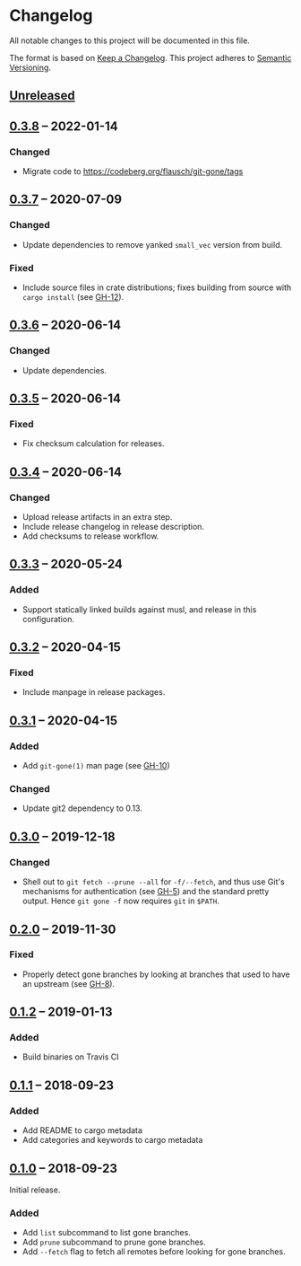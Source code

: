 # Changelog
All notable changes to this project will be documented in this file.

The format is based on [Keep a Changelog](http://keepachangelog.com/en/1.0.0/).
This project adheres to [Semantic Versioning](http://semver.org/spec/v2.0.0.html).

## [Unreleased]

## [0.3.8] – 2022-01-14

### Changed
- Migrate code to <https://codeberg.org/flausch/git-gone/tags>

## [0.3.7] – 2020-07-09
### Changed
- Update dependencies to remove yanked `small_vec` version from build.

### Fixed
- Include source files in crate distributions; fixes building from source with
  `cargo install` (see [GH-12]).

[GH-12]: https://codeberg.org/flausch/git-gone/issues/12

## [0.3.6] – 2020-06-14
### Changed
- Update dependencies.

## [0.3.5] – 2020-06-14
### Fixed
- Fix checksum calculation for releases.

## [0.3.4] – 2020-06-14
### Changed
- Upload release artifacts in an extra step.
- Include release changelog in release description.
- Add checksums to release workflow.

## [0.3.3] – 2020-05-24
### Added
- Support statically linked builds against musl, and release in this
  configuration.

## [0.3.2] – 2020-04-15
### Fixed
- Include manpage in release packages.

## [0.3.1] – 2020-04-15
### Added
* Add `git-gone(1)` man page (see [GH-10])

### Changed
* Update git2 dependency to 0.13.

[GH-10]: https://codeberg.org/flausch/git-gone/pulls/10

## [0.3.0] – 2019-12-18
### Changed
* Shell out to `git fetch --prune --all` for `-f/--fetch`, and thus use Git's
  mechanisms for authentication (see [GH-5]) and the standard pretty output.
  Hence `git gone -f` now requires `git` in `$PATH`.

[GH-5]: https://codeberg.org/flausch/git-gone/issues/5

## [0.2.0] – 2019-11-30
### Fixed
* Properly detect gone branches by looking at branches that used to have an
  upstream (see [GH-8]).

[GH-8]: https://codeberg.org/flausch/git-gone/pulls/8

## [0.1.2] – 2019-01-13
### Added
* Build binaries on Travis CI

## [0.1.1] – 2018-09-23
### Added
* Add README to cargo metadata
* Add categories and keywords to cargo metadata

## [0.1.0] – 2018-09-23

Initial release.

### Added

* Add `list` subcommand to list gone branches.
* Add `prune` subcommand to prune gone branches.
* Add `--fetch` flag to fetch all remotes before looking for gone branches.

[0.1.0]: https://codeberg.org/flausch/git-gone/releases/tag/v0.1.0
[0.1.1]: https://codeberg.org/flausch/git-gone/compare/v0.1.0...v0.1.1
[0.1.2]: https://codeberg.org/flausch/git-gone/compare/v0.1.1...v0.1.2
[0.2.0]: https://codeberg.org/flausch/git-gone/compare/v0.1.2...v0.2.0
[0.3.0]: https://codeberg.org/flausch/git-gone/compare/v0.2.0...v0.3.0
[0.3.1]: https://codeberg.org/flausch/git-gone/compare/v0.3.0...v0.3.1
[0.3.2]: https://codeberg.org/flausch/git-gone/compare/v0.3.1...v0.3.2
[0.3.3]: https://codeberg.org/flausch/git-gone/compare/v0.3.2...v0.3.3
[0.3.4]: https://codeberg.org/flausch/git-gone/compare/v0.3.3...v0.3.4
[0.3.5]: https://codeberg.org/flausch/git-gone/compare/v0.3.4...v0.3.5
[0.3.6]: https://codeberg.org/flausch/git-gone/compare/v0.3.5...v0.3.6
[0.3.7]: https://codeberg.org/flausch/git-gone/compare/v0.3.6...v0.3.7
[Unreleased]: https://codeberg.org/flausch/git-gone/compare/v0.3.8...HEAD
[0.3.8]: https://codeberg.org/flausch/git-gone/compare/v0.3.7...v0.3.8
